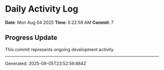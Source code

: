 # Daily Activity Log

**Date**: Mon Aug 04 2025
**Time**: 5:22:59 AM
**Commit**: 7

## Progress Update

This commit represents ongoing development activity.

---
Generated: 2025-09-05T23:52:59.884Z

